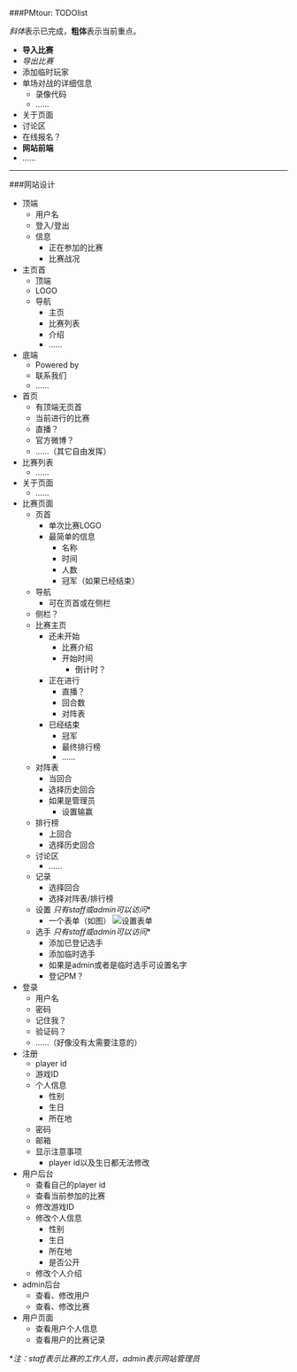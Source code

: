 ###PMtour: TODOlist

*斜体*表示已完成，**粗体**表示当前重点。

* **导入比赛**
* *导出比赛*
* 添加临时玩家
* 单场对战的详细信息
    * 录像代码
    * ……
* 关于页面
* 讨论区
* 在线报名？
* **网站前端**
* ……

---

###网站设计

* 顶端
    * 用户名
    * 登入/登出
    * 信息
        * 正在参加的比赛
        * 比赛战况
* 主页首
    * 顶端
    * LOGO
    * 导航
        * 主页
        * 比赛列表
        * 介绍
        * ……
* 底端
    * Powered by
    * 联系我们
    * ……
* 首页
    * 有顶端无页首
    * 当前进行的比赛
    * 直播？
    * 官方微博？
    * ……（其它自由发挥）
* 比赛列表
    * ……
* 关于页面
    * ……
* 比赛页面
    * 页首
        * 单次比赛LOGO
        * 最简单的信息
            * 名称
            * 时间
            * 人数
            * 冠军（如果已经结束）
    * 导航
        * 可在页首或在侧栏
    * 侧栏？
    * 比赛主页
        * 还未开始
            * 比赛介绍
            * 开始时间
                * 倒计时？
        * 正在进行
            * 直播？
            * 回合数
            * 对阵表
        * 已经结束
            * 冠军
            * 最终排行榜
            * ……
    * 对阵表
        * 当回合
        * 选择历史回合
        * 如果是管理员
            * 设置输赢
    * 排行榜
        * 上回合
        * 选择历史回合
    * 讨论区
        * ……
    * 记录
        * 选择回合
        * 选择对阵表/排行榜
    * 设置
        *只有staff或admin可以访问**
        * 一个表单（如图）
        ![设置表单](https://www.sunoru.com/myfiles/img/1414915114600.png "设置表单")
    * 选手
        *只有staff或admin可以访问**
        * 添加已登记选手
        * 添加临时选手
        * 如果是admin或者是临时选手可设置名字
        * 登记PM？
* 登录
    * 用户名
    * 密码
    * 记住我？
    * 验证码？
    * ……（好像没有太需要注意的）
* 注册
    * player id
    * 游戏ID
    * 个人信息
        * 性别
        * 生日
        * 所在地
    * 密码
    * 邮箱
    * 显示注意事项
        * player id以及生日都无法修改
* 用户后台
    * 查看自己的player id
    * 查看当前参加的比赛
    * 修改游戏ID
    * 修改个人信息
        * 性别
        * 生日
        * 所在地
        * 是否公开
    * 修改个人介绍
* admin后台
    * 查看、修改用户
    * 查看、修改比赛
* 用户页面
    * 查看用户个人信息
    * 查看用户的比赛记录

**注：staff表示比赛的工作人员，admin表示网站管理员*

